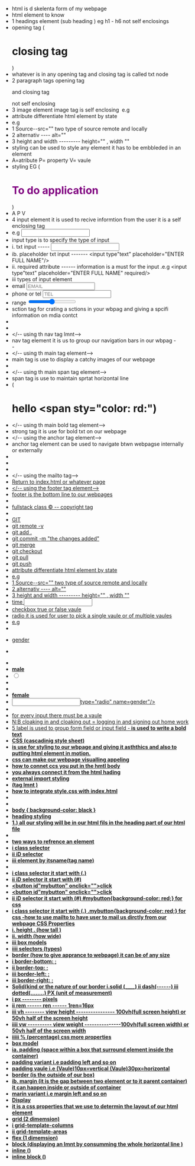 
- html is d skelenta form of my webpage
- html element to know 
- 1 headings element (sub heading ) eg h1 - h6 not self enclosings
- opening tag (<h1> closing tag </h1>)
- whatever is in any opening tag and closing tag is called txt node
- 2 paragraph tags opening tag <p> and closing tag </p> not self enclosing
- 3 image element image tag is self enclosing <img/> e.g <img src=""/>
- attribute differentiate html element by state
- e.g 
- 1 Source--src="" two type of source remote and locally
- 2 alternativ ---- alt="" 
- 3 height and width --------- height="" , width ""
- styling can be used to style any element it has to be embbleded in an element
- A=atribute P= property V= vaule
- styling EG (<h1 style="color:purple"> To do application</h1> )
 - A P V
- 4 input element it is used to recive informtion from the user it is a self enclosing tag
- e.g <input/>
- input type is to specify the type of input 
- i. txt input ----- <input type="text"/> 
- ib. placeholder txt input ------- <input type"text" placeholder="ENTER FULL NAME"/>
- ii. required attribute ------ information is a must for the input .e.g <input type"text" placeholder="ENTER FULL NAME" required/>
- iii types of input element
- email <input type="email" placeholder="EMAIL" required/>
- phone or tel <input type="tel" placeholder="TEL" required/>
- range <input type="range" min="0" max="100" required/>
- sction tag for crating a sctions in your wbpag and giving a spcifi information on mdia contct
- <sction>
- </sction>
- </-- using th nav tag lmnt-->
- nav tag element it is us to group our navigation bars in our wbpag 
-<nav>
-</nav>
- </-- using th main tag element-->
- main tag is use to display a catchy images of our webpage
- <main> </main>
- </-- using th main span tag element-->
- span tag is use to maintain sprtat horizontal line
- (<h1>hello <span sty="color: rd:")
- </-- using th main bold tag element-->
- strong tag it is use for bold txt on our webpage
- </-- using the anchor tag element-->
- anchor tag element can be used to navigate btwn webpagse internally or externally
- <!-- anchor --> 
- <a></a>
- <a href="home.html"></a>
- </-- using the mailto tag-->
- <a href="mailto:mymail">Return to index.html or whatever page
- </-- using the footer tag element-->
- footer is the bottom line to our webpages
- <footr>
- fullstack class &copy; -- copyright tag
- </footr>
- GIT
- git remote -v 
- git add .
- git commit -m "the changes added"
- git merge
- git checkout
- git pull
- git push
- attribute differentiate html element by state
- e.g 
- 1 Source--src="" two type of source remote and locally
- 2 alternativ ---- alt="" 
- 3 height and width --------- height="" , width "" 
- time <input type="input" required/>
- checkbox true or false vaule
- radio it is used for user to pick a single vaule or of multiple vaules
- e.g
- <br/>
- <p> gender </p>
- <form>
- <label>
- <b>male</b>
- <input type="radio" name="gender"/>
- </label>
- <label>
- <b>female</b>
- <input>type="radio" name=gender"/>
- </label>
- for every input there must be a vaule
- N:B cloaking in and cloaking out = logging in and signing out home work
- 5 label is used to group form field or input field
-<b> is used to write a bold text
- CSS (cascadinig style sheet)
- is use for styling to our wbpage and giving it asththics and also to putting html element in motion.
- css can make our webpage visualling appeling 
- how to connet ccs you put in the hmtl body 
- you always connect it from the html hading 
- external import styling 
- <link/> (tag lmnt )
- how to integrate style.css with index.html
- <link rel="stylesheet" href="style.css"/>
- <link rel="stylesheet href="style.css"/>
- body {
 background-color: black
 }
- heading styling
- 1.) all our styling will be in our html fils in the heading part of our html file
- <style>
- style {}
- </style>
- two ways to refrence an element
- i class selector
- ii iD selector
- iii element by itsname(tag name)
- <style>
- body{background-color:}
- </style>
- i class selector it start with (.)
- ii iD selector it start with (#)
- <button id"mybutton" onclick="">click </button>
- <button id"mybutton" onclick="">click </button>
- ii iD selector it start with (#) #mybutton{background-color: red;} for css
- i class selector it start with (.) .mybutton{background-color: red;} for css
-how to use mailto to have user to mail us dirctly from our webpage 
CSS Properties
- i. height . (how tall ) 
- ii. width (how wide)
- iii box models
- iiii selectors (types)
- border (how to give apprance to webpage) it can be of any size
- i border-bottom: ;
- ii border-top: ;
- iii border-left: ;
- iii border-right: ;
- Solid(kind or the nature of our border i.solid (____) ii dash(------) iii dotted(........)
PX (unit of measurement) 
- i px -------- pixels
- ii rem ------ ren ------ 1ren=16px 
- iii vh -------- view height ---------------- 100vh(full screen height) or 50vh half of the screen height
- iiii vw ---------- view weight ---------------100vh(full screen width) or 50vh half of the screen width
- iiiii % (percentage) 
css more properties
- box model
- ia. padding (space within a box that surround element inside the container)
- padding variant i.e padding left and so on 
- padding vaule i.e (Vaule)10px=vertical (Vaule)30px=horizontal
- border (is the outside of our box)
- ib. margin (it is the gap between two element or to it parent container) it can happen inside or outside of container
- marin variant i.e margin left and so on 
- Display
- it is a css properties that we use to determin the layout of our html element 
- grid (2 dimemsion)
- i grid-template-columns
- ii grid-template-areas
- flex (1 dimemsion)
- block (displaying an lmnt by consumming the whole horizontal line )
- inline ()
- inline block ()